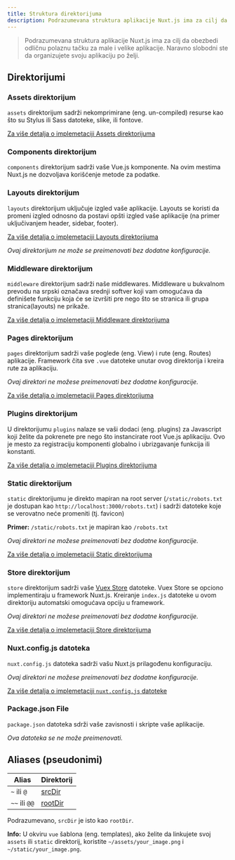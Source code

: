 ```yaml
---
title: Struktura direktorijuma
description: Podrazumevana struktura aplikacije Nuxt.js ima za cilj da obezbedi odličnu polaznu tačku za male i velike aplikacije. Naravno slobodni ste da organizujete svoju aplikaciju po želji.
---
```


> Podrazumevana struktura aplikacije Nuxt.js ima za cilj da obezbedi odličnu polaznu tačku za male i velike aplikacije. Naravno slobodni ste da organizujete svoju aplikaciju po želji.

## Direktorijumi

### Assets direktorijum

`assets` direktorijum sadrži nekomprimirane (eng. un-compiled) resurse kao što su Stylus ili Sass datoteke, slike, ili fontove.

[Za više detalja o implemetaciji Assets direktorijuma](/guide/assets)

### Components direktorijum

`components` direktorijum sadrži vaše Vue.js komponente. Na ovim mestima Nuxt.js ne dozvoljava korišćenje metode za podatke.

### Layouts direktorijum

`layouts` direktorijum uključuje izgled vaše aplikacije. Layouts se koristi da promeni izgled odnosno da postavi opšti izgled vaše aplikacije (na primer uključivanjem header, sidebar, footer).

[Za više detalja o implemetaciji Layouts direktorijuma](/guide/views#layouts)

_Ovaj direktorijum ne može se preimenovati bez dodatne konfiguracije._

### Middleware direktorijum

`middleware` direktorijum sadrži naše middlewares. Middleware u bukvalnom prevodu na srpski označava srednji softver koji vam omogućava da definišete funkciju koja će se izvršiti pre nego što se stranica ili grupa stranica(layouts) ne prikaže.

[Za više detalja o implemetaciji Middleware direktorijuma](/guide/routing#middleware)

### Pages direktorijum

`pages` direktorijum sadrži vaše poglede (eng. View) i rute (eng. Routes) aplikacije. Framework čita sve `.vue` datoteke unutar ovog direktorija i kreira rute za aplikaciju.

_Ovaj direktori ne možese preimenovati bez dodatne konfiguracije._

[Za više detalja o implemetaciji Pages direktorijuma](/guide/views)

### Plugins direktorijum

U direktorijumu `plugins` nalaze se vaši dodaci (eng. plugins) za Javascript koji želite da pokrenete pre nego što instancirate root Vue.js aplikaciju. Ovo je mesto za registraciju komponenti globalno i ubrizgavanje funkcija ili konstanti.

[Za više detalja o implemetaciji Plugins direktorijuma](/guide/plugins)

### Static direktorijum

`static` direktorijumu je direkto mapiran na root server (`/static/robots.txt` je dostupan kao `http://localhost:3000/robots.txt`) i sadrži datoteke koje se verovatno neće promeniti (tj. favicon)

**Primer:** `/static/robots.txt` je mapiran kao `/robots.txt`

_Ovaj direktori ne možese preimenovati bez dodatne konfiguracije._

[Za više detalja o implemetaciji Static direktorijuma](/guide/assets#static)

### Store direktorijum

`store` direktorijum sadrži vaše [Vuex Store](http://vuex.vuejs.org/en/) datoteke. Vuex Store se opciono implementiraju u framework Nuxt.js. Kreiranje `index.js` datoteke u ovom direktoriju automatski omogućava opciju u framework.

_Ovaj direktori ne možese preimenovati bez dodatne konfiguracije._

[Za više detalja o implemetaciji Store direktorijuma](/guide/vuex-store)

### Nuxt.config.js datoteka

`nuxt.config.js` datoteka sadrži vašu Nuxt.js prilagođenu konfiguraciju.

_Ovaj direktori ne možese preimenovati bez dodatne konfiguracije._

[Za više detalja o implemetaciji `nuxt.config.js` datoteke](/guide/configuration)

### Package.json File

`package.json` datoteka sdrži vaše zavisnosti i skripte vaše aplikacije.

_Ova datoteka se ne može preimenovati._

## Aliases (pseudonimi)

| Alias | Direktorij |
|-----|------|
| `~` ili `@` | [srcDir](/api/configuration-srcdir) |
| `~~` ili `@@` | [rootDir](/api/configuration-rootdir) |

Podrazumevano, `srcDir` je isto kao `rootDir`.

<div class="Alert Alert--nuxt-green">

<b>Info:</b> U okviru `vue` šablona (eng. templates), ako želite da linkujete svoj `assets` ili `static` direktorij, koristite `~/assets/your_image.png` i `~/static/your_image.png`.

</div>
